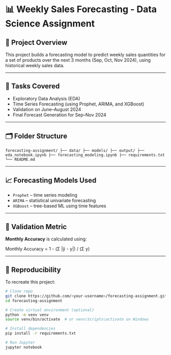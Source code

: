# 📊 Weekly Sales Forecasting - Data Science Assignment

## 📁 Project Overview

This project builds a forecasting model to predict weekly sales quantities for a set of products over the next 3 months (Sep, Oct, Nov 2024), using historical weekly sales data.

---

## 📌 Tasks Covered

- Exploratory Data Analysis (EDA)
- Time Series Forecasting (using Prophet, ARIMA, and XGBoost)
- Validation on June–August 2024
- Final Forecast Generation for Sep–Nov 2024

---

## 🗂 Folder Structure

```forecasting-assignment/ ├── data/ ├── models/ ├── output/ ├── eda_notebook.ipynb ├── forecasting_modeling.ipynb ├── requirements.txt └── README.md ```



---

## 📈 Forecasting Models Used

- `Prophet` – time series modeling
- `ARIMA` – statistical univariate forecasting
- `XGBoost` – tree-based ML using time features

---

## 🧪 Validation Metric

**Monthly Accuracy** is calculated using:

Monthly Accuracy = 1 - (Σ |ŷ - y|) / (Σ y)


---

## 🔁 Reproducibility

To recreate this project:

```bash
# Clone repo
git clone https://github.com/<your-username>/forecasting-assignment.git
cd forecasting-assignment

# Create virtual environment (optional)
python -m venv venv
source venv/bin/activate  # or venv\Scripts\activate on Windows

# Install dependencies
pip install -r requirements.txt

# Run Jupyter
jupyter notebook







